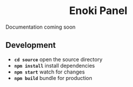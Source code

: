 <h1 align="center">Enoki Panel</h1>

Documentation coming soon

## Development

- **`cd source`** open the source directory
- **`npm install`** install dependencies
- **`npm start`** watch for changes
- **`npm build`** bundle for production
